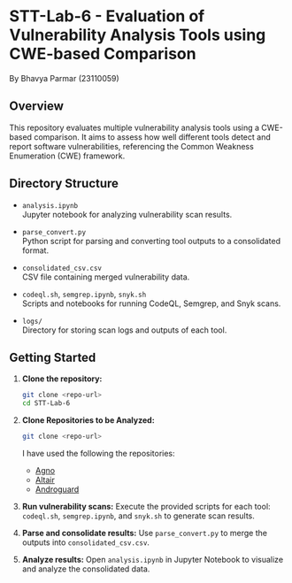 # STT-Lab-6 - Evaluation of Vulnerability Analysis Tools using CWE-based Comparison

By Bhavya Parmar (23110059)

## Overview

This repository evaluates multiple vulnerability analysis tools using a CWE-based comparison. It aims to assess how well different tools detect and report software vulnerabilities, referencing the Common Weakness Enumeration (CWE) framework.

## Directory Structure

- `analysis.ipynb`  
  Jupyter notebook for analyzing vulnerability scan results.

- `parse_convert.py`  
  Python script for parsing and converting tool outputs to a consolidated format.

- `consolidated_csv.csv`  
  CSV file containing merged vulnerability data.

- `codeql.sh`, `semgrep.ipynb`, `snyk.sh`  
  Scripts and notebooks for running CodeQL, Semgrep, and Snyk scans.

- `logs/`  
  Directory for storing scan logs and outputs of each tool.

## Getting Started

1. **Clone the repository:**
   ```sh
   git clone <repo-url>
   cd STT-Lab-6
   ```
2. **Clone Repositories to be Analyzed:**
    ```sh
    git clone <repo-url>
    ```
    I have used the following the repositories:
   - [Agno](https://github.com/agno-agi/agno)
   - [Altair](https://github.com/vega/altair)
   - [Androguard](https://github.com/androguard/androguard)

3. **Run vulnerability scans:**
   Execute the provided scripts for each tool: `codeql.sh`, `semgrep.ipynb`, and `snyk.sh` to generate scan results.

4. **Parse and consolidate results:**
   Use `parse_convert.py` to merge the outputs into `consolidated_csv.csv`.

5. **Analyze results:**
   Open `analysis.ipynb` in Jupyter Notebook to visualize and analyze the consolidated data.